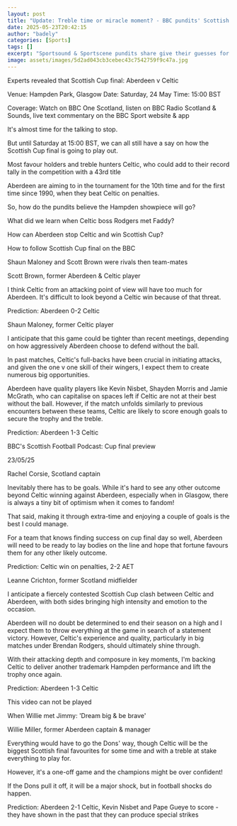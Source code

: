 ```yaml
---
layout: post
title: "Update: Treble time or miracle moment? - BBC pundits' Scottish Cup final predictions"
date: 2025-05-23T20:42:15
author: "badely"
categories: [Sports]
tags: []
excerpt: "Sportsound & Sportscene pundits share give their guesses for the Scottish Cup final."
image: assets/images/5d2ad043cb3cebec43c7542759f9c47a.jpg
---
```


Experts revealed that Scottish Cup final: Aberdeen v Celtic

Venue: Hampden Park, Glasgow Date: Saturday, 24 May Time: 15:00 BST

Coverage: Watch on BBC One Scotland, listen on BBC Radio Scotland & Sounds, live text commentary on the BBC Sport website & app

It's almost time for the talking to stop.

But until Saturday at 15:00 BST, we can all still have a say on how the Scottish Cup final is going to play out.

Most favour holders and treble hunters Celtic, who could add to their record tally in the competition with a 43rd title

Aberdeen are aiming to in the tournament for the 10th time and for the first time since 1990, when they beat Celtic on penalties.

So, how do the pundits believe the Hampden showpiece will go?

What did we learn when Celtic boss Rodgers met Faddy?

How can Aberdeen stop Celtic and win Scottish Cup?

How to follow Scottish Cup final on the BBC

Shaun Maloney and Scott Brown were rivals then team-mates

Scott Brown, former Aberdeen & Celtic player 

I think Celtic from an attacking point of view will have too much for Aberdeen. It's difficult to look beyond a Celtic win because of that threat. 

Prediction: Aberdeen 0-2 Celtic

Shaun Maloney, former Celtic player

I anticipate that this game could be tighter than recent meetings, depending on how aggressively Aberdeen choose to defend without the ball. 

In past matches, Celtic's full-backs have been crucial in initiating attacks, and given the one v one skill of their wingers, I expect them to create numerous big opportunities.

Aberdeen have quality players like Kevin Nisbet, Shayden Morris and Jamie McGrath, who can capitalise on spaces left if Celtic are not at their best without the ball. However, if the match unfolds similarly to previous encounters between these teams, Celtic are likely to score enough goals to secure the trophy and the treble.

Prediction: Aberdeen 1-3 Celtic

BBC's Scottish Football Podcast: Cup final preview

23/05/25

Rachel Corsie, Scotland captain

Inevitably there has to be goals. While it's hard to see any other outcome beyond Celtic winning against Aberdeen, especially when in Glasgow, there is always a tiny bit of optimism when it comes to fandom!

That said, making it through extra-time and enjoying a couple of goals is the best I could manage.

For a team that knows finding success on cup final day so well, Aberdeen will need to be ready to lay bodies on the line and hope that fortune favours them for any other likely outcome.

Prediction: Celtic win on penalties, 2-2 AET

Leanne Crichton, former Scotland midfielder

I anticipate a fiercely contested Scottish Cup clash between Celtic and Aberdeen, with both sides bringing high intensity and emotion to the occasion.

Aberdeen will no doubt be determined to end their season on a high and I expect them to throw everything at the game in search of a statement victory. However, Celtic's experience and quality, particularly in big matches under Brendan Rodgers, should ultimately shine through. 

With their attacking depth and composure in key moments, I'm backing Celtic to deliver another trademark Hampden performance and lift the trophy once again.

Prediction: Aberdeen 1-3 Celtic

This video can not be played

When Willie met Jimmy: 'Dream big & be brave'

Willie Miller, former Aberdeen captain & manager

Everything would have to go the Dons' way, though Celtic will be the biggest Scottish final favourites for some time and with a treble at stake everything to play for. 

However, it's a one-off game and the champions might be over confident!

If the Dons pull it off, it will be a major shock, but in football shocks do happen.

Prediction: Aberdeen 2-1 Celtic, Kevin Nisbet and Pape Gueye to score - they have shown in the past that they can produce special strikes

